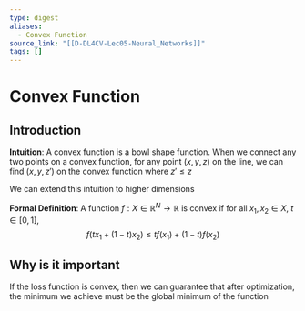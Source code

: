 ```yaml
---
type: digest
aliases:
  - Convex Function
source_link: "[[D-DL4CV-Lec05-Neural_Networks]]"
tags: []
---
```

# Convex Function
## Introduction

**Intuition**:
A convex function is a bowl shape function. When we connect any two points on a convex function, for any point $(x,y,z)$ on the line, we can find $(x,y,z')$ on the convex function where $z'\leq z$

We can extend this intuition to higher dimensions

**Formal Definition**:
A function $f:X\in \mathbb{R}^{N}\to \mathbb{R}$ is convex if for all $x_{1},x_{2}\in X$, $t\in[0,1]$,
$$
f(tx_{1}+(1-t)x_{2}) \leq tf(x_{1}) + (1-t)f(x_{2})
$$

## Why is it important

If the loss function is convex, then we can guarantee that after optimization, the minimum we achieve must be the global minimum of the function